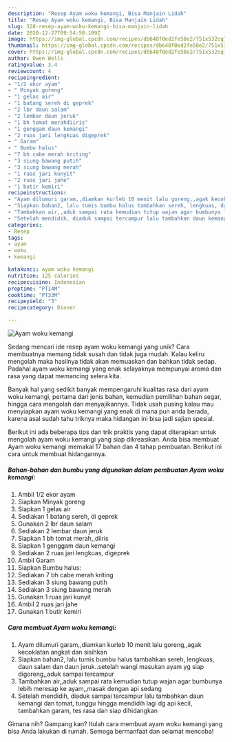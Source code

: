 ```yaml
---
description: "Resep Ayam woku kemangi, Bisa Manjain Lidah"
title: "Resep Ayam woku kemangi, Bisa Manjain Lidah"
slug: 328-resep-ayam-woku-kemangi-bisa-manjain-lidah
date: 2020-12-27T09:54:50.109Z
image: https://img-global.cpcdn.com/recipes/db648f0ed2fe58e2/751x532cq70/ayam-woku-kemangi-foto-resep-utama.jpg
thumbnail: https://img-global.cpcdn.com/recipes/db648f0ed2fe58e2/751x532cq70/ayam-woku-kemangi-foto-resep-utama.jpg
cover: https://img-global.cpcdn.com/recipes/db648f0ed2fe58e2/751x532cq70/ayam-woku-kemangi-foto-resep-utama.jpg
author: Owen Wells
ratingvalue: 3.4
reviewcount: 4
recipeingredient:
- "1/2 ekor ayam"
- " Minyak goreng"
- "1 gelas air"
- "1 batang sereh di geprek"
- "2 lbr daun salam"
- "2 lembar daun jeruk"
- "1 bh tomat merahdiiris"
- "1 genggam daun kemangi"
- "2 ruas jari lengkuas digeprek"
- " Garam"
- " Bumbu halus"
- "7 bh cabe merah kriting"
- "3 siung bawang putih"
- "3 siung bawang merah"
- "1 ruas jari kunyit"
- "2 ruas jari jahe"
- "1 butir kemiri"
recipeinstructions:
- "Ayam dilumuri garam,,diamkan kurleb 10 menit lalu goreng,,agak kecoklatan angkat dan sisihkan"
- "Siapkan bahan2, lalu tumis bumbu halus tambahkan sereh, lengkuas, daun salam dan daun jeruk..setelah wangi masukan ayam yg siap digoreng,,aduk sampai tercampur"
- "Tambahkan air,,aduk sampai rata kemudian tutup wajan agar bumbunya lebih meresap ke ayam,,masak dengan api sedang"
- "Setelah mendidih, diaduk sampai tercampur lalu tambahkan daun kemangi dan tomat, tunggu hingga mendidih lagi dg api kecil, tambahkan garam, tes rasa dan siap dihidangkan"
categories:
- Resep
tags:
- ayam
- woku
- kemangi

katakunci: ayam woku kemangi 
nutrition: 125 calories
recipecuisine: Indonesian
preptime: "PT14M"
cooktime: "PT33M"
recipeyield: "3"
recipecategory: Dinner

---
```



![Ayam woku kemangi](https://img-global.cpcdn.com/recipes/db648f0ed2fe58e2/751x532cq70/ayam-woku-kemangi-foto-resep-utama.jpg)

Sedang mencari ide resep ayam woku kemangi yang unik? Cara membuatnya memang tidak susah dan tidak juga mudah. Kalau keliru mengolah maka hasilnya tidak akan memuaskan dan bahkan tidak sedap. Padahal ayam woku kemangi yang enak selayaknya mempunyai aroma dan rasa yang dapat memancing selera kita.

Banyak hal yang sedikit banyak mempengaruhi kualitas rasa dari ayam woku kemangi, pertama dari jenis bahan, kemudian pemilihan bahan segar, hingga cara mengolah dan menyajikannya. Tidak usah pusing kalau mau menyiapkan ayam woku kemangi yang enak di mana pun anda berada, karena asal sudah tahu triknya maka hidangan ini bisa jadi sajian spesial.




Berikut ini ada beberapa tips dan trik praktis yang dapat diterapkan untuk mengolah ayam woku kemangi yang siap dikreasikan. Anda bisa membuat Ayam woku kemangi memakai 17 bahan dan 4 tahap pembuatan. Berikut ini cara untuk membuat hidangannya.

<!--inarticleads1-->

##### Bahan-bahan dan bumbu yang digunakan dalam pembuatan Ayam woku kemangi:

1. Ambil 1/2 ekor ayam
1. Siapkan  Minyak goreng
1. Siapkan 1 gelas air
1. Sediakan 1 batang sereh, di geprek
1. Gunakan 2 lbr daun salam
1. Sediakan 2 lembar daun jeruk
1. Siapkan 1 bh tomat merah,,diiris
1. Siapkan 1 genggam daun kemangi
1. Sediakan 2 ruas jari lengkuas, digeprek
1. Ambil  Garam
1. Siapkan  Bumbu halus:
1. Sediakan 7 bh cabe merah kriting
1. Sediakan 3 siung bawang putih
1. Sediakan 3 siung bawang merah
1. Gunakan 1 ruas jari kunyit
1. Ambil 2 ruas jari jahe
1. Gunakan 1 butir kemiri




<!--inarticleads2-->

##### Cara membuat Ayam woku kemangi:

1. Ayam dilumuri garam,,diamkan kurleb 10 menit lalu goreng,,agak kecoklatan angkat dan sisihkan
1. Siapkan bahan2, lalu tumis bumbu halus tambahkan sereh, lengkuas, daun salam dan daun jeruk..setelah wangi masukan ayam yg siap digoreng,,aduk sampai tercampur
1. Tambahkan air,,aduk sampai rata kemudian tutup wajan agar bumbunya lebih meresap ke ayam,,masak dengan api sedang
1. Setelah mendidih, diaduk sampai tercampur lalu tambahkan daun kemangi dan tomat, tunggu hingga mendidih lagi dg api kecil, tambahkan garam, tes rasa dan siap dihidangkan




Gimana nih? Gampang kan? Itulah cara membuat ayam woku kemangi yang bisa Anda lakukan di rumah. Semoga bermanfaat dan selamat mencoba!
